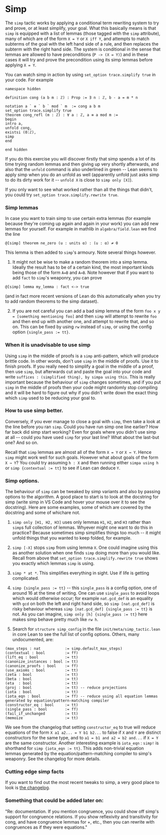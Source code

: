 # Simp #

The `simp` tactic works by applying a conditional term rewriting system to try and prove, or at least simplify, your goal. What this basically means is that `simp` is equipped with a list of lemmas (those tagged with the `simp` attribute), many of which are of the form `X = Y` or `X iff Y`, and attempts to match subterms of the goal with the left hand side of a rule, and then replaces the subterm with the right hand side. The system is conditional in the sense that lemmas are allowed to have preconditions (`P -> (X = Y)`) and in these cases it will try and prove the precondition using its simp lemmas before applying `X = Y`.

You can watch simp in action by using `set_option trace.simplify true` in your code. For example

```lean
namespace hidden

definition cong (a b m : ℤ) : Prop := ∃ n : ℤ, b - a = m * n

notation a ` ≡ ` b ` mod ` m  := cong a b m 
set_option trace.simplify true
theorem cong_refl (m : ℤ) : ∀ a : ℤ, a ≡ a mod m :=
begin
intro a,
unfold cong,
existsi (0:ℤ),
simp
end

end hidden
```

If you do this exercise you will discover firstly that simp spends a lot of its time trying random lemmas and then giving up very shortly afterwards, and also that the `unfold` command is also underlined in green -- Lean seems to apply simp when you do an unfold as well (apparently unfold just asks simp to do its dirty work for it -- `unfold X` is close to `simp only [X]`).

If you only want to see what worked rather than all the things that didn't, you could try `set_option trace.simplify.rewrite true`.

### Simp lemmas

In case you want to train simp to use certain extra lemmas (for example because they're coming up again and again in your work) you can add new lemmas for yourself. For example in mathlib in `algebra/field.lean` we find the line

```lean
@[simp] theorem ne_zero (u : units α) : (u : α) ≠ 0
```

This lemma is then added to `simp`'s armoury. Note several things however.

1) It might not be wise to make a random theorem into a simp lemma. Ideally the result has to be of a certain kind, the most important kinds being those of the form `A=B` and `A↔B`. Note however that if you want to add `fact` to `simp`'s weaponry, you can prove

```lean
@[simp] lemma my_lemma : fact <-> true
```

(and in fact more recent versions of Lean do this automatically when you try to add random theorems to the simp dataset).

2) If you are not careful you can add a bad simp lemma of the form `foo x y = [something mentioning foo]` and then `simp` will attempt to rewrite `foo` and then end up with another one, and attempt to rewrite that, and so on. This can be fixed by using `rw` instead of `simp`, or using the config option `{single_pass := tt}`.


### When it is unadvisable to use simp

Using `simp` in the middle of proofs is a `simp` anti-pattern, which will produce brittle code. In other words, don't use `simp` in the middle of proofs. Use it to finish proofs. If you really need to simplify a goal in the middle of a proof, then use `simp`, but afterwards cut and paste the goal into your code and write `suffices : (simplified thing), by simpa using this`. This is really important because the behaviour of `simp` changes sometimes, and if you put `simp` in the middle of proofs then your code might randomly stop compiling and it will be hard to figure out why if you didn't write down the exact thing which `simp` used to be reducing your goal to.

### How to use simp better.

Conversely, if you ever manage to close a goal with `simp`, then take a look at the line before you ran `simp`. Could you have run simp one line earlier? How far back did simp start working? Even for goals where you didn't use simp at all -- could you have used `simp` for your last line? What about the last-but one? And so on.

Recall that `simp` lemmas are almost all of the form `X = Y` or `X ↔ Y`. Hence `simp` might work well for such goals. However what about goals of the form `X → Y`? You could try assuming `h : X` and then running either `simpa using h` or `simp {contextual := tt}` to see if Lean can deduce `Y`.

### Simp options.

The behaviour of `simp` can be tweaked by simp variants and also by passing options to the algorithm. A good place to start is to look at the docstring for simp (write simp in VS Code and hover your mouse over it to see the docstring). Here are some examples, some of which are covered by the docstring and some of whichare not.

1) `simp only [H1, H2, H3]` uses only lemmas `H1`, `H2`, and `H3` rather than `simp`s full collection of lemmas. Whyever might one want to do this in practice? Because sometimes simp simplifies things too much -- it might unfold things that you wanted to keep folded, for example. 

2) `simp [-X]` stops `simp` from using lemma `X`. One could imagine using this as another solution when one finds `simp` doing more than you would like. Recall from above that `set_option trace.simplify.rewrite true` shows you exactly which lemmas `simp` is using.

3) `simp * at *`. This simplifies everything in sight. Use if life is getting complicated.

4) `simp {single_pass := tt}` -- this `single_pass` is a config option, one of around 16 at the time of writing. One can use `single_pass` to avoid loops which would otherwise occur; for example `nat.gcd_def` is an equality with `gcd` on both the left and right hand side, so `simp [nat.gcd_def]` is risky behaviour whereas `simp [nat.gcd_def] {single_pass := tt}` is not. As you can imagine, `simp only [h] {single_pass := tt}` here makes simp behave pretty much like `rw h`.

5) Search for `structure simp_config` in the file `init/meta/simp_tactic.lean` in core Lean to see the full list of config options. Others, many undocumented, are:
```
(max_steps : nat           := simp.default_max_steps)
(contextual : bool         := ff)
(lift_eq : bool            := tt)
(canonize_instances : bool := tt)
(canonize_proofs : bool    := ff)
(use_axioms : bool         := tt)
(zeta : bool               := tt)
(beta : bool               := tt)
(eta  : bool               := tt)
(proj : bool               := tt) -- reduce projections
(iota : bool               := tt)
(iota_eqn : bool           := ff) -- reduce using all equation lemmas generated by equation/pattern-matching compiler
(constructor_eq : bool     := tt)
(single_pass : bool        := ff)
(fail_if_unchanged         := tt)
(memoize                   := tt)
```

We see from the changelog that setting `constructor_eq` to true will reduce equations of the form `X a1 a2... = Y b1 b2...` to false if `X` and `Y` are distinct constructors for the same type, and to `a1 = b1 and a2 = b2 and...` if `X = Y` are the same constructor. Another interesting example is `iota_eqn` : `simp!` is shorthand for `simp {iota_eqn := tt}`. This adds non-trivial equation lemmas generated by the equation/pattern-matching compiler to simp's weaponry. See the changelog for more details. 

### Cutting edge simp facts

If you want to find out the most recent tweaks to simp, a very good place to look is [the changelog](https://github.com/leanprover/lean/blob/master/doc/changes.md).

### Something that could be added later on:

"Re: documentation. If you mention congruence, you could show off simp's support for congruence relations. If you show reflexivity and transitivity for cong, and have congruence lemmas for +, etc., then you can rewrite with congruences as if they were equations."
